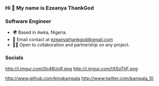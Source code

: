 ### Hi 👋 My name is Ezeanya ThankGod
### **Software Engineer**
* 🌍 Based in Awka, Nigeria.
* 📧 Email contact at ezeanyathankgod@gmail.com
* 🤝🏻 Open to collaboration and partnership on any project.
### Socials
http://i.imgur.com/0o48UoR.png
http://i.imgur.com/tXSoThF.png

http://www.github.com/kingkampala
http://www.twitter.com/kampala_10
